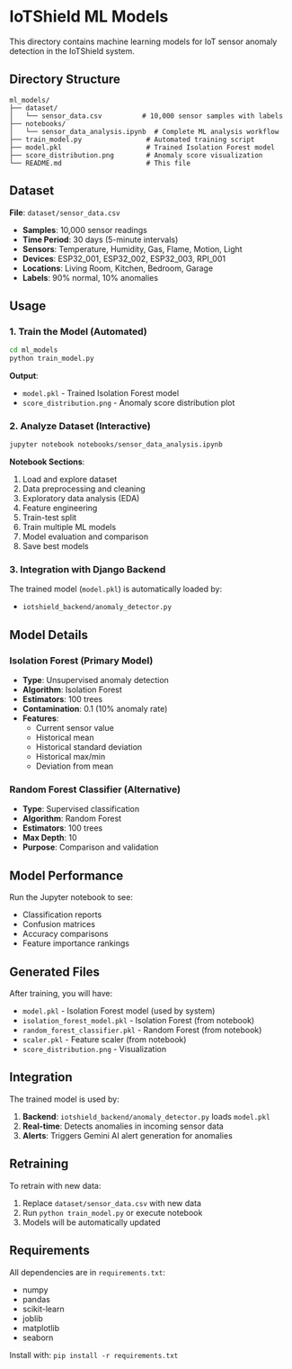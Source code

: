 # IoTShield ML Models

This directory contains machine learning models for IoT sensor anomaly detection in the IoTShield system.

## Directory Structure

```
ml_models/
├── dataset/
│   └── sensor_data.csv          # 10,000 sensor samples with labels
├── notebooks/
│   └── sensor_data_analysis.ipynb  # Complete ML analysis workflow
├── train_model.py                # Automated training script
├── model.pkl                     # Trained Isolation Forest model
├── score_distribution.png        # Anomaly score visualization
└── README.md                     # This file
```

## Dataset

**File**: `dataset/sensor_data.csv`
- **Samples**: 10,000 sensor readings
- **Time Period**: 30 days (5-minute intervals)
- **Sensors**: Temperature, Humidity, Gas, Flame, Motion, Light
- **Devices**: ESP32_001, ESP32_002, ESP32_003, RPI_001
- **Locations**: Living Room, Kitchen, Bedroom, Garage
- **Labels**: 90% normal, 10% anomalies

## Usage

### 1. Train the Model (Automated)

```bash
cd ml_models
python train_model.py
```

**Output**:
- `model.pkl` - Trained Isolation Forest model
- `score_distribution.png` - Anomaly score distribution plot

### 2. Analyze Dataset (Interactive)

```bash
jupyter notebook notebooks/sensor_data_analysis.ipynb
```

**Notebook Sections**:
1. Load and explore dataset
2. Data preprocessing and cleaning
3. Exploratory data analysis (EDA)
4. Feature engineering
5. Train-test split
6. Train multiple ML models
7. Model evaluation and comparison
8. Save best models

### 3. Integration with Django Backend

The trained model (`model.pkl`) is automatically loaded by:
- `iotshield_backend/anomaly_detector.py`

## Model Details

### Isolation Forest (Primary Model)
- **Type**: Unsupervised anomaly detection
- **Algorithm**: Isolation Forest
- **Estimators**: 100 trees
- **Contamination**: 0.1 (10% anomaly rate)
- **Features**: 
  - Current sensor value
  - Historical mean
  - Historical standard deviation
  - Historical max/min
  - Deviation from mean

### Random Forest Classifier (Alternative)
- **Type**: Supervised classification
- **Algorithm**: Random Forest
- **Estimators**: 100 trees
- **Max Depth**: 10
- **Purpose**: Comparison and validation

## Model Performance

Run the Jupyter notebook to see:
- Classification reports
- Confusion matrices
- Accuracy comparisons
- Feature importance rankings

## Generated Files

After training, you will have:
- `model.pkl` - Isolation Forest model (used by system)
- `isolation_forest_model.pkl` - Isolation Forest (from notebook)
- `random_forest_classifier.pkl` - Random Forest (from notebook)
- `scaler.pkl` - Feature scaler (from notebook)
- `score_distribution.png` - Visualization

## Integration

The trained model is used by:
1. **Backend**: `iotshield_backend/anomaly_detector.py` loads `model.pkl`
2. **Real-time**: Detects anomalies in incoming sensor data
3. **Alerts**: Triggers Gemini AI alert generation for anomalies

## Retraining

To retrain with new data:
1. Replace `dataset/sensor_data.csv` with new data
2. Run `python train_model.py` or execute notebook
3. Models will be automatically updated

## Requirements

All dependencies are in `requirements.txt`:
- numpy
- pandas
- scikit-learn
- joblib
- matplotlib
- seaborn

Install with: `pip install -r requirements.txt`
